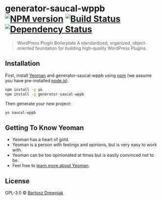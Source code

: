 # generator-saucal-wppb [![NPM version][npm-image]][npm-url] [![Build Status][travis-image]][travis-url] [![Dependency Status][daviddm-image]][daviddm-url]
> WordPress Plugin Boilerplate  A standardized, organized, object-oriented foundation for building high-quality WordPress Plugins.

## Installation

First, install [Yeoman](http://yeoman.io) and generator-saucal-wppb using [npm](https://www.npmjs.com/) (we assume you have pre-installed [node.js](https://nodejs.org/)).

```bash
npm install -g yo
npm install -g generator-saucal-wppb
```

Then generate your new project:

```bash
yo saucal-wppb
```

## Getting To Know Yeoman

 * Yeoman has a heart of gold.
 * Yeoman is a person with feelings and opinions, but is very easy to work with.
 * Yeoman can be too opinionated at times but is easily convinced not to be.
 * Feel free to [learn more about Yeoman](http://yeoman.io/).

## License

GPL-3.0 © [Bartosz Drewniak](https://saucal.com)


[npm-image]: https://badge.fury.io/js/generator-saucal-wppb.svg
[npm-url]: https://npmjs.org/package/generator-saucal-wppb
[travis-image]: https://travis-ci.org/bartech101/generator-saucal-wppb.svg?branch=master
[travis-url]: https://travis-ci.org/bartech101/generator-saucal-wppb
[daviddm-image]: https://david-dm.org/bartech101/generator-saucal-wppb.svg?theme=shields.io
[daviddm-url]: https://david-dm.org/bartech101/generator-saucal-wppb
